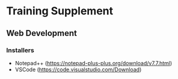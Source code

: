 # Training Supplement

## Web Development

### Installers

* Notepad++ (https://notepad-plus-plus.org/download/v7.7.html)
* VSCode (https://code.visualstudio.com/Download)
